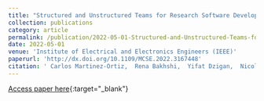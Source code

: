 ```yaml
---
title: "Structured and Unstructured Teams for Research Software Development at The Netherlands eScience Center"
collection: publications
category: article
permalink: /publication/2022-05-01-Structured-and-Unstructured-Teams-for-Research-Software-Development-at-The-Netherlands-eScience-Center
date: 2022-05-01
venue: 'Institute of Electrical and Electronics Engineers (IEEE)'
paperurl: 'http://dx.doi.org/10.1109/MCSE.2022.3167448'
citation: ' Carlos Martinez-Ortiz,  Rena Bakhshi,  Yifat Dzigan,  Nicolas Renaud,  Faruk Diblen,  Berend Weel,  Maarten Meersbergen,  Niels Drost,  Sven Burg,  Fakhereh Alidoost, &quot;Structured and Unstructured Teams for Research Software Development at The Netherlands eScience Center.&quot; Institute of Electrical and Electronics Engineers (IEEE), 2022.'
---
```

[Access paper here](http://dx.doi.org/10.1109/MCSE.2022.3167448){:target="_blank"}
